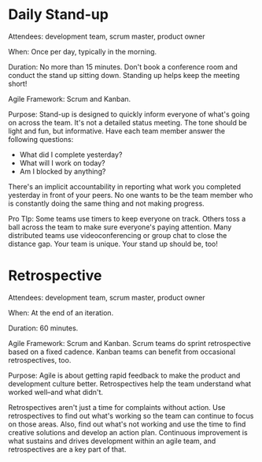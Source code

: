 
# Daily Stand-up


Attendees: development team, scrum master, product owner

When: Once per day, typically in the morning.

Duration: No more than 15 minutes. Don't book a conference room and conduct the stand up sitting down. Standing up helps keep the meeting short!

Agile Framework: Scrum and Kanban.

Purpose: Stand-up is designed to quickly inform everyone of what's going on across the team. It's not a detailed status meeting. The tone should be light and fun, but informative. Have each team member answer the following questions:

*  What did I complete yesterday?
* What will I work on today?
* Am I blocked by anything?

There's an implicit accountability in reporting what work you completed yesterday in front of your peers. No one wants to be the team member who is constantly doing the same thing and not making progress. 

Pro TIp:
Some teams use timers to keep everyone on track. Others toss a ball across the team to make sure everyone's paying attention. Many distributed teams use videoconferencing or group chat to close the distance gap. Your team is unique. Your stand up should be, too!

# Retrospective

Attendees: development team, scrum master, product owner

When: At the end of an iteration.

Duration: 60 minutes.

Agile Framework: Scrum and Kanban. Scrum teams do sprint retrospective based on a fixed cadence. Kanban teams can benefit from occasional retrospectives, too.

Purpose: Agile is about getting rapid feedback to make the product and development culture better. Retrospectives help the team understand what worked well–and what didn't.

Retrospectives aren't just a time for complaints without action. Use retrospectives to find out what's working so the team can continue to focus on those areas. Also, find out what's not working and use the time to find creative solutions and develop an action plan. Continuous improvement is what sustains and drives development within an agile team, and retrospectives are a key part of that. 
